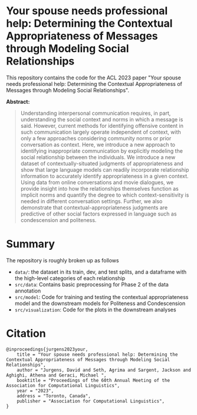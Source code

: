 #  	Your spouse needs professional help: Determining the Contextual Appropriateness of Messages through Modeling Social Relationships

This repository contains the code for the ACL 2023 paper "Your spouse needs professional help: Determining the Contextual Appropriateness of Messages through Modeling Social Relationships". 

**Abstract:** 
> Understanding interpersonal communication requires, in part, understanding the social context and norms in which a message is said. However, current methods for identifying offensive content in such communication largely operate  independent of context, with only a few approaches considering community norms or prior conversation as context. Here, we introduce a new approach to identifying inappropriate communication by explicitly modeling the social relationship between the individuals. We introduce a new dataset of contextually-situated judgments of appropriateness and show that large language models can readily incorporate relationship information to accurately identify appropriateness in a given context.  Using data from online conversations and movie dialogues, we provide insight into how the relationships themselves function as implicit norms and quantify the degree to which context-sensitivity is needed in different conversation settings. Further, we also demonstrate that contextual-appropriateness judgments are predictive of other social factors expressed in language such as condescension and politeness.

# Summary

The repository is roughly broken up as follows

* `data/`: the dataset in its train, dev, and test splits, and a dataframe with the high-level categories of each relationship
* `src/data`: Contains basic preprocessing for Phase 2 of the data annotation
* `src/model`: Code for training and testing the contextual appropriateness model and the downstream models for Politeness and Condescension
* `src/visualization`: Code for the plots in the downstream analyses

# Citation

```
@inproceedings{jurgens2023your,
    title = "Your spouse needs professional help: Determining the Contextual Appropriateness of Messages through Modeling Social Relationships",
    author = "Jurgens, David and Seth, Agrima and Sargent, Jackson and Aghighi, Athena and Geraci, Michael ",
    booktitle = "Proceedings of the 60th Annual Meeting of the Association for Computational Linguistics",
    year = "2023",
    address = "Toronto, Canada",
    publisher = "Association for Computational Linguistics",
}
```

